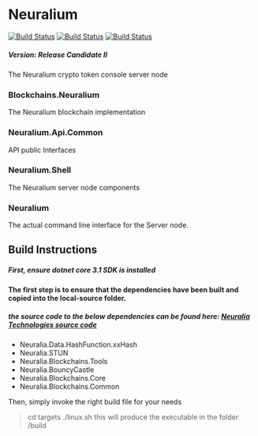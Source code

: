 # Neuralium

[![Build Status](http://jenkins.neuralium.com/buildStatus/icon?job=Neuralium.Node-Linux64&subject=Linux-x64)](http://jenkins.neuralium.com/job/Neuralium.Node-Linux64/)
[![Build Status](http://jenkins.neuralium.com/buildStatus/icon?job=Neuralium.Node-Linux-Arm64&subject=Linux-ARM64)](http://jenkins.neuralium.com/job/Neuralium.Node-ARM64/)
[![Build Status](http://jenkins.neuralium.com/buildStatus/icon?job=Neuralium.Node-Win64&subject=Windows-x64)](http://jenkins.neuralium.com/job/Neuralium.Node-Win64/)

##### Version:  Release Candidate II

The Neuralium crypto token console server node

### Blockchains.Neuralium
The Neuralium blockchain implementation
### Neuralium.Api.Common
API public Interfaces
### Neuralium.Shell
The Neuralium server node components
### Neuralium
The actual command line interface for the Server node.

## Build Instructions

##### First, ensure dotnet core 3.1 SDK is installed

#### The first step is to ensure that the dependencies have been built and copied into the local-source folder.

##### the source code to the below dependencies can be found here: [Neuralia Technologies source code](https://github.com/Neuralia) 

 - Neuralia.Data.HashFunction.xxHash
 - Neuralia.STUN
 - Neuralia.Blockchains.Tools
 - Neuralia.BouncyCastle
 - Neuralia.Blockchains.Core
 - Neuralia.Blockchains.Common

Then, simply invoke the right build file for your needs
>cd targets
> ./linux.sh
this will produce the executable in the folder /build
